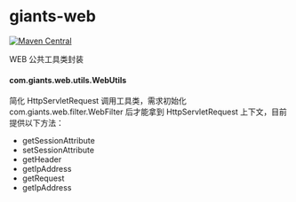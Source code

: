 # giants-web
[![Maven Central](https://maven-badges.herokuapp.com/maven-central/com.github.vencent-lu/giants-web/badge.svg)](https://maven-badges.herokuapp.com/maven-central/com.github.vencent-lu/giants-web)

WEB 公共工具类封装

#### com.giants.web.utils.WebUtils
简化 HttpServletRequest 调用工具类，需求初始化 com.giants.web.filter.WebFilter 后才能拿到 HttpServletRequest 上下文，目前提供以下方法：
* getSessionAttribute
* setSessionAttribute
* getHeader
* getIpAddress
* getRequest
* getIpAddress
